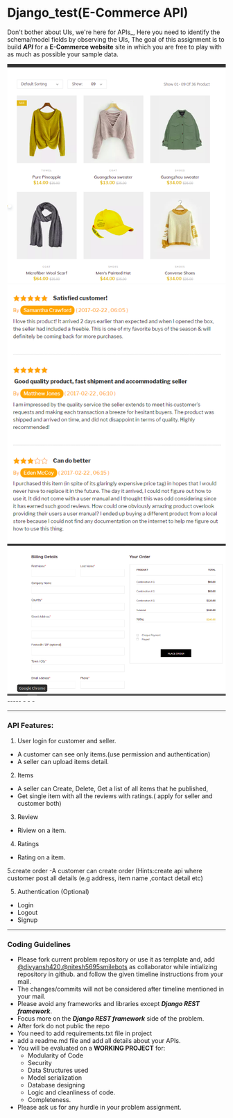 # Django_test(E-Commerce API)
Don't bother about UIs, we're here for APIs_,
Here you need to identify the schema/model fields by observing the UIs, The goal of this assignment is to build **_API_** for a **E-Commerce website** site in which you are free to play with as much as possible your sample data.

<img src="items.png" />
<img src="review.png" />
<img src="orders.png" />
-----
-
-
-

<hr>

### API Features:

1. User login for customer and seller.

- A customer can see only items.(use permission and authentication)
- A seller can upload items detail.

2. Items

- A seller can Create, Delete, Get a list of all items that he published,
- Get single item with all the reviews with ratings.( apply for seller and customer both)

3. Review

- Riview on a item.

4. Ratings

- Rating on a item.

5.create order
-A customer can create order (Hints:create api where customer post all details (e.g address, item name ,contact detail etc) 

5. Authentication (Optional)

- Login
- Logout
- Signup


<hr>

### Coding Guidelines

- Please fork current problem repository or use it as template and, add [@divyansh420](https://github.com/divyansh420),[@nitesh5695smilebots](https://github.com/nitesh5695smilebots) as collaborator while intializing repository in github. and follow the given timeline instructions from your mail.
- The changes/commits will not be considered after timeline mentioned in your mail.
- Please avoid any frameworks and libraries except **_Django REST framework_**.
- Focus more on the **_Django REST framework_** side of the problem.
- After fork do not public the repo
- You need to add requirements.txt file in project
- add  a readme.md file and add all details about your APIs.
- You will be evaluated on a **WORKING PROJECT** for:
  - Modularity of Code
  - Security
  - Data Structures used
  - Model serialization
  - Database designing
  - Logic and cleanliness of code.
  - Completeness.
- Please ask us for any hurdle in your problem assignment.

